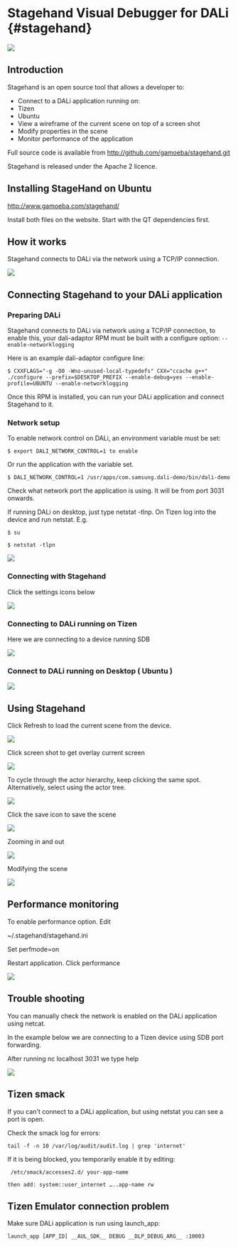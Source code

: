 <!--
/**-->

# Stagehand Visual Debugger for DALi {#stagehand}

![ ](blocks.png)

## Introduction

Stagehand  is an open source tool that allows a developer to:

- Connect to a DALi application running on:
 - Tizen
 - Ubuntu
- View a wireframe of the current scene on top of a screen shot
- Modify properties in the scene
- Monitor performance of the application

  
Full source code is available from http://github.com/gamoeba/stagehand.git

Stagehand is released under the Apache 2 licence.

## Installing StageHand on Ubuntu

http://www.gamoeba.com/stagehand/

Install both files on the website. Start with the QT dependencies first.


## How it works

Stagehand connects to DALi via the network using a TCP/IP connection.
  
![ ](inner-workings.png)

## Connecting Stagehand to your DALi application

### Preparing DALi

Stagehand connects to DALi via network using a TCP/IP connection, to enable this, your dali-adaptor RPM must be built with a configure option: `--enable-networklogging`

Here is an example dali-adaptor configure line:
~~~
$ CXXFLAGS="-g -O0 -Wno-unused-local-typedefs" CXX="ccache g++" ./configure --prefix=$DESKTOP_PREFIX --enable-debug=yes --enable-profile=UBUNTU --enable-networklogging
~~~

Once this RPM is installed, you can run your DALi application and connect Stagehand to it.
  

### Network setup

To enable network control on DALi, an environment variable must be set:

~~~
$ export DALI_NETWORK_CONTROL=1 to enable
~~~
Or run the application with the variable set.
~~~
$ DALI_NETWORK_CONTROL=1 /usr/apps/com.samsung.dali-demo/bin/dali-demo
~~~

Check what network port the application is using. It will be from port 3031 onwards.
  
If running DALi on desktop, just type netstat -tlnp. On Tizen log into the device and run netstat. E.g.
~~~
$ su

$ netstat -tlpn
~~~

![ ](netstat.png)


### Connecting with Stagehand

Click the settings icons below
  
![ ](stagehand-settings.png)


### Connecting to DALi running on Tizen

Here we are connecting to a device running SDB
  
![ ](stagehand-tizen-connection.png)

### Connect to DALi running on Desktop ( Ubuntu )
  
![ ](stagehand-ubuntu-connection.png)

## Using Stagehand

Click Refresh to load the current scene from the device.
  
![ ](stagehand-refesh.png)

Click screen shot to get overlay current screen
  
![ ](stagehand-screenshot.png)

To cycle through the actor hierarchy, keep clicking the same spot. Alternatively, select using the actor tree.

  
![ ](stagehand-mainscreen.png)


Click the save icon to save the scene
  
![ ](stagehand-save.png)

Zooming in and out
  
![ ](stagehand-zoom.png)

Modifying the scene
  
![ ](stagehand-modify.png)

## Performance monitoring

To enable performance option. Edit
  
~/.stagehand/stagehand.ini
  
Set perfmode=on

Restart application. Click performance
  
![ ](stagehand-performance.png)

## Trouble shooting

You can manually check the network is enabled on the DALi application using netcat.

In the example below we are connecting to a Tizen device using SDB port forwarding.
  
After running nc localhost 3031 we type help
  
![ ](stagehand-netcat.png)


## Tizen smack


If you can't connect to a DALi application, but using netstat you can see a port is open.
  
Check the smack log for errors:
~~~
tail -f -n 10 /var/log/audit/audit.log | grep 'internet'
~~~

If it is being blocked, you temporarily enable it by editing:
  
~~~
 /etc/smack/accesses2.d/ your-app-name

then add: system::user_internet …..app-name rw
~~~
## Tizen Emulator connection problem


Make sure  DALi application is run using launch_app:
~~~
launch_app [APP_ID] __AUL_SDK__ DEBUG __DLP_DEBUG_ARG__ :10003
~~~

